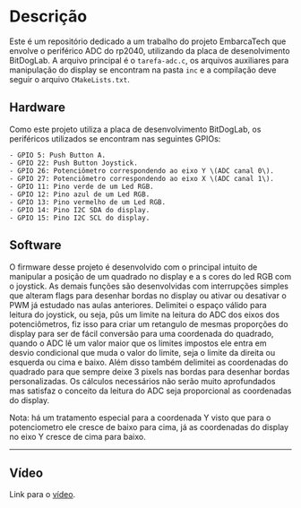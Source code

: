 # Descrição
  Este é um repositório dedicado a um trabalho do projeto EmbarcaTech que envolve o periférico ADC do rp2040, utilizando da placa de desenolvimento BitDogLab. A arquivo principal é o
`tarefa-adc.c`, os arquivos auxiliares para manipulação do display se encontram na pasta `inc` e a compilação deve seguir o arquivo `CMakeLists.txt`.

## Hardware 
  Como este projeto utiliza a placa de desenvolvimento BitDogLab, os periféricos utilizados se encontram nas seguintes GPIOs:
  
    - GPIO 5: Push Button A.
    - GPIO 22: Push Button Joystick.
    - GPIO 26: Potenciômetro correspondendo ao eixo Y \(ADC canal 0\).
    - GPIO 27: Potenciômetro correspondendo ao eixo X \(ADC canal 1\).
    - GPIO 11: Pino verde de um Led RGB.
    - GPIO 12: Pino azul de um Led RGB.
    - GPIO 13: Pino vermelho de um Led RGB.
    - GPIO 14: Pino I2C SDA do display.
    - GPIO 15: Pino I2C SCL do display.

## Software
  O firmware desse projeto é desenvolvido com o principal intuito de manipular a posição de um quadrado no display e a s cores do led RGB com o joystick. As demais funções são desenvolvidas
com interrupções simples que alteram flags para desenhar bordas no display ou ativar ou desativar o PWM já estudado nas aulas anteriores. Delimitei o espaço válido para leitura do joystick,
ou seja, pûs um limite na leitura do ADC dos eixos dos potenciômetros, fiz isso para criar um retangulo de mesmas proporções do display para ser de fácil conversão para uma coordenada do quadrado,
quando o ADC lê um valor maior que os limites impostos ele entra em desvio condicional que muda o valor do limite, seja o limite da direita ou esquerda ou cima e baixo. Além disso também delimitei
as coordenadas do quadrado para que sempre deixe 3 pixels nas bordas para desenhar bordas personalizadas. Os cálculos necessários não serão muito aprofundados mas satisfaz o conceito da leitura do
ADC seja proporcional as coordenadas do display.

Nota: há um tratamento especial para a coordenada Y visto que para o potenciometro ele cresce de baixo para cima, já as coordenadas do display no eixo Y cresce de cima para baixo.

***

## Vídeo
  Link para o [vídeo]().
